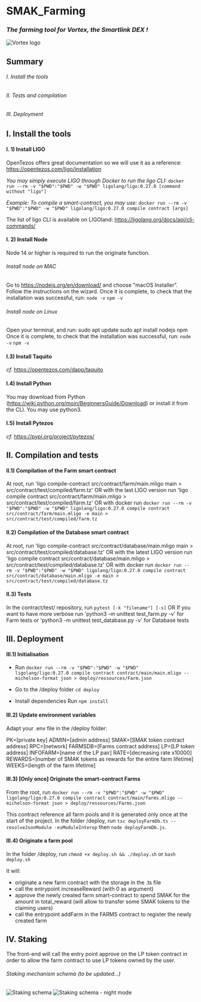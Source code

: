 # SMAK_Farming
### *The farming tool for Vortex, the Smartlink DEX !*

![Vortex logo](https://gateway.pinata.cloud/ipfs/QmSMzh5JEuPgPNHns9Svk25aPwQn2NtR1TFkd7n3mj2Ktp)



## Summary

###### I. Install the tools

###### II. Tests and compilation

###### III. Deployment



## I. Install the tools

#### I. 1) Install LIGO

OpenTezos offers great documentation so we will use it as a reference:
https://opentezos.com/ligo/installation

_You may simply execute LIGO through Docker to run the ligo CLI:_
`docker run --rm -v "$PWD":"$PWD" -w "$PWD" ligolang/ligo:0.27.0 [command without "ligo"]`

_Example:_
_To compile a smart-contract, you may use:_
`docker run --rm -v "$PWD":"$PWD" -w "$PWD" ligolang/ligo:0.27.0 compile contract [args]`

The list of ligo CLI is available on LIGOland:
https://ligolang.org/docs/api/cli-commands/

#### I. 2) Install Node
Node 14 or higher is required to run the originate function.

###### Install node on MAC
Go to https://nodejs.org/en/download/ and choose "macOS Installer".
Follow the instructions on the wizard.
Once it is complete, to check that the installation was successful, run:
`node -v`
`npm -v`

###### Install node on Linux
Open your terminal, and run:
sudo apt update
sudo apt install nodejs npm
Once it is complete, to check that the installation was successful, run:
`node -v`
`npm -v`

#### I.3) Install Taquito

_cf._ https://opentezos.com/dapp/taquito

#### I.4) Install Python

You may download from Python (https://wiki.python.org/moin/BeginnersGuide/Download) or install it from the CLI.
You may use python3.

#### I.5) Install Pytezos

_cf._ https://pypi.org/project/pytezos/



## II. Compilation and tests

#### II.1) Compilation of the Farm smart contract 

At root, run 'ligo compile-contract src/contract/farm/main.mligo main > src/contract/test/compiled/farm.tz'
OR
with the last LIGO version run 'ligo compile contract src/contract/farm/main.mligo > src/contract/test/compiled/farm.tz'
OR
with docker run `docker run --rm -v "$PWD":"$PWD" -w "$PWD" ligolang/ligo:0.27.0 compile contract src/contract/farm/main.mligo -e main > src/contract/test/compiled/farm.tz`

#### II.2) Compilation of the Database smart contract

At root, run 'ligo compile-contract src/contract/database/main.mligo main > src/contract/test/compiled/database.tz'
OR
with the latest LIGO version run 'ligo compile contract src/contract/database/main.mligo > src/contract/test/compiled/database.tz'
OR
with docker run `docker run --rm -v "$PWD":"$PWD" -w "$PWD" ligolang/ligo:0.27.0 compile contract src/contract/database/main.mligo -e main > src/contract/test/compiled/database.tz`

#### II.3) Tests

In the contract/test/ repository, run `pytest [-k "filename"] [-s]`
OR
If you want to have more verbose run 'python3 -m unittest test_farm.py -v' for Farm tests or 'python3 -m unittest test_database.py -v' for Database tests


## III. Deployment

#### III.1) Initialisation

* Run `docker run --rm -v "$PWD":"$PWD" -w "$PWD" ligolang/ligo:0.27.0 compile contract contract/main/main.mligo --michelson-format json > deploy/ressources/Farm.json`

* Go to the /deploy folder
`cd deploy`

* Install dependencies
Run `npm install`

#### III.2) Update environment variables

Adapt your .env file in the /deploy folder:

PK=[private key]
ADMIN=[admin address]
SMAK=[SMAK token contract address]
RPC=[network]
FARMSDB=[Farms contract address]
LP=[LP token address]
INFOFARM=[name of the LP pair]
RATE=[decreasing rate x10000]
REWARDS=[number of SMAK tokens as rewards for the entire farm lifetime]
WEEKS=[length of the farm lifetime]

#### III.3) [Only once] Originate the smart-contract Farms

From the root, run `docker run --rm -v "$PWD":"$PWD" -w "$PWD" ligolang/ligo:0.27.0 compile contract contract/main/farms.mligo --michelson-format json > deploy/ressources/Farms.json`

This contract reference all farm pools and it is generated only once at the start of the project.
In the folder /deploy, run `tsc deployFarmDb.ts --resolveJsonModule -esModuleInterop` then `node deployFarmDb.js`.

#### III.4) Originate a farm pool

In the folder /deploy, run `chmod +x deploy.sh && ./deploy.sh` or `bash deploy.sh`

It will:
* originate a new farm contract with the storage in the .ts file
* call the entrypoint increaseReward (with 0 as argument)
* approve the newly created farm smart-contract to spend SMAK for the amount in total_reward (will allow to transfer some SMAK tokens to the claiming users)
* call the entrypoint addFarm in the FARMS contract to register the newly created farm


## IV. Staking

The front-end will call the entry point approve on the LP token contract in order to allow the farm contract to use LP tokens owned by the user.

###### Staking mechanism schema (to be updated...)
![Staking schema](https://i.ibb.co/zP9Rxtg/Smartlink-Farm-light.png)
![Staking schema - night mode](https://i.ibb.co/1XdhScd/Smartlink-Farm-dark.png)
